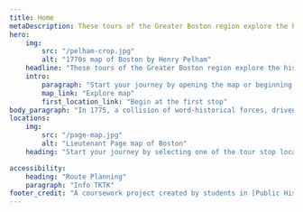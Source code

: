 ```yaml
---
title: Home
metaDescription: These tours of the Greater Boston region explore the historical geography of the American Revolutionary War Era and expand your visit beyond the walls of Terrains of Independence.
hero:
    img:
        src: "/pelham-crop.jpg"
        alt: "1770s map of Boston by Henry Pelham"
    headline: "These tours of the Greater Boston region explore the historical geography of the American Revolutionary War Era and expand your visit beyond the walls of Terrains of Independence."
    intro:
        paragraph: "Start your journey by opening the map or beginning at the first stop."
        map_link: "Explore map"
        first_location_link: "Begin at the first stop"
body_paragraph: "In 1775, a collision of word-historical forces, driven by ocean-spanning empires, conflicts over trade and settlement, and new ideas about society and government, came together in the spark of the American Revolution. Yet although both the causes and the consequences of the Revolution were grand in scale, the war ignited in the tinderbox of a very specific local geography: Boston and the surrounding towns of Massachusetts. Why did it happen here? The revolutionary moment was as much about places as it was about people or ideas. In and around Boston, the tensions of Britain’s colonial empire had been rising for decades before the 1770s. The commercial geography of the city and its region, zones of friction between classes and communities, and contestations over the environment all helped to create the conditions that led to an era of revolutionary upheaval in Massachusetts. These tour sites help expand the gallery exhibition _Terrains of Independence_ and invite you to discover how geography shapes the past."
locations:
    img:
        src: "/page-map.jpg"
        alt: "Lieutenant Page map of Boston"
    heading: "Start your journey by selecting one of the tour stop locations."

accessibility:
    heading: "Route Planning"
    paragraph: "Info TKTK"
footer_credit: "A coursework project created by students in [Public History at Northeastern University]() and the [Norman B. Leventhal Map and Education Center at the Boston Public Library](https://leventhalmap.org)"
---
```

